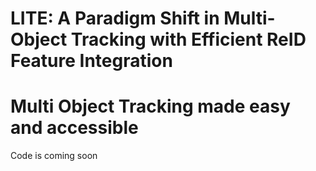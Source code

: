 
# LITE: A Paradigm Shift in Multi-Object Tracking with Efficient ReID Feature Integration

# Multi Object Tracking made easy and accessible

Code is coming soon
